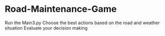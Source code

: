 # Road-Maintenance-Game
Run the Main3.py
Choose the best actions based on the road and weather situation
Evaluate your decision making 
